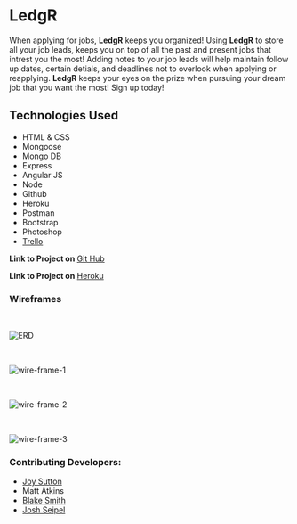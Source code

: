 # LedgR

When applying for jobs, **LedgR** keeps you organized! Using **LedgR** to store all your job leads, keeps you on top
of all the past and present jobs that intrest you the most! Adding notes to your job leads will help maintain follow up dates,
certain detials, and deadlines not to overlook when applying or reapplying.
**LedgR** keeps your eyes on the prize when pursuing your dream job that you want the most! Sign up today!

## Technologies Used

* HTML & CSS
* Mongoose
* Mongo DB
* Express
* Angular JS
* Node
* Github
* Heroku
* Postman
* Bootstrap
* Photoshop
* [Trello](https://trello.com/b/u3maELMv/project-three)



**Link to Project on** [Git Hub](#)

**Link to Project on** [Heroku](#)

### Wireframes

<br>

![ERD](http://i.imgur.com/tz4dNJq.png)

<br>

![wire-frame-1](http://i.imgur.com/GSYGuYi.jpg)

<br>

![wire-frame-2](http://i.imgur.com/OKeksOi.jpg)

<br>

![wire-frame-3](http://i.imgur.com/PHH0Bwh.jpg)



### Contributing Developers:

* [Joy Sutton](http://joysuttonportfolio.bitballoon.com/)
* Matt Atkins
* [Blake Smith](https://bs3589.github.io/Portfolio/)
* [Josh Seipel](https://jaguarj.github.io/myportfolio/)




